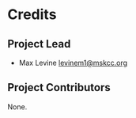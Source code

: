 Credits
=======

Project Lead
----------------

* Max Levine <levinem1@mskcc.org>

Project Contributors
------------

None.
